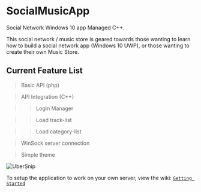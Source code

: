 # SocialMusicApp
Social Network Windows 10 app Managed C++.

This social network / music store is geared towards those wanting to learn how to build a social network app (Windows 10 UWP), or those wanting to create their own Music Store.

## Current Feature List
> Basic API (php)

> API Integration (C++)

>> Login Manager

>> Load track-list

>> Load category-list

> WinSock server connection

> Simple theme

![UberSnip](http://api.ubersnip.com/ubs-app-0.0.4.gif)


To setup the application to work on your own server, view the wiki: [`Getting Started`](https://github.com/UberSnip/SocialMusicApp/wiki/Getting-started.) 
